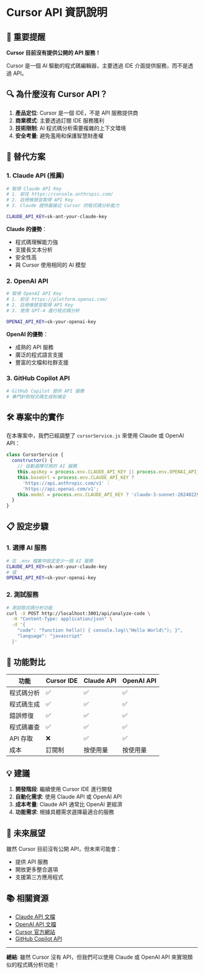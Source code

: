 # Cursor API 資訊說明

## 🚨 重要提醒

**Cursor 目前沒有提供公開的 API 服務！**

Cursor 是一個 AI 驅動的程式碼編輯器，主要透過 IDE 介面提供服務，而不是透過 API。

## 🔍 為什麼沒有 Cursor API？

1. **產品定位**: Cursor 是一個 IDE，不是 API 服務提供商
2. **商業模式**: 主要透過訂閱 IDE 服務獲利
3. **技術限制**: AI 程式碼分析需要複雜的上下文環境
4. **安全考量**: 避免濫用和保護智慧財產權

## 🔄 替代方案

### 1. Claude API (推薦)
```bash
# 取得 Claude API Key
# 1. 前往 https://console.anthropic.com/
# 2. 註冊帳號並取得 API Key
# 3. Claude 提供最接近 Cursor 的程式碼分析能力

CLAUDE_API_KEY=sk-ant-your-claude-key
```

**Claude 的優勢**：
- 程式碼理解能力強
- 支援長文本分析
- 安全性高
- 與 Cursor 使用相同的 AI 模型

### 2. OpenAI API
```bash
# 取得 OpenAI API Key
# 1. 前往 https://platform.openai.com/
# 2. 註冊帳號並取得 API Key
# 3. 使用 GPT-4 進行程式碼分析

OPENAI_API_KEY=sk-your-openai-key
```

**OpenAI 的優勢**：
- 成熟的 API 服務
- 廣泛的程式語言支援
- 豐富的文檔和社群支援

### 3. GitHub Copilot API
```bash
# GitHub Copilot 提供 API 服務
# 專門針對程式碼生成和補全
```

## 🛠️ 專案中的實作

在本專案中，我們已經調整了 `cursorService.js` 來使用 Claude 或 OpenAI API：

```javascript
class CursorService {
  constructor() {
    // 自動選擇可用的 AI 服務
    this.apiKey = process.env.CLAUDE_API_KEY || process.env.OPENAI_API_KEY;
    this.baseUrl = process.env.CLAUDE_API_KEY ? 
      'https://api.anthropic.com/v1' : 
      'https://api.openai.com/v1';
    this.model = process.env.CLAUDE_API_KEY ? 'claude-3-sonnet-20240229' : 'gpt-4';
  }
}
```

## 📋 設定步驟

### 1. 選擇 AI 服務
```bash
# 在 .env 檔案中設定至少一個 AI 服務
CLAUDE_API_KEY=sk-ant-your-claude-key
# 或
OPENAI_API_KEY=sk-your-openai-key
```

### 2. 測試服務
```bash
# 測試程式碼分析功能
curl -X POST http://localhost:3001/api/analyze-code \
  -H "Content-Type: application/json" \
  -d '{
    "code": "function hello() { console.log(\"Hello World\"); }",
    "language": "javascript"
  }'
```

## 🎯 功能對比

| 功能 | Cursor IDE | Claude API | OpenAI API |
|------|------------|------------|------------|
| 程式碼分析 | ✅ | ✅ | ✅ |
| 程式碼生成 | ✅ | ✅ | ✅ |
| 錯誤修復 | ✅ | ✅ | ✅ |
| 程式碼審查 | ✅ | ✅ | ✅ |
| API 存取 | ❌ | ✅ | ✅ |
| 成本 | 訂閱制 | 按使用量 | 按使用量 |

## 💡 建議

1. **開發階段**: 繼續使用 Cursor IDE 進行開發
2. **自動化需求**: 使用 Claude API 或 OpenAI API
3. **成本考量**: Claude API 通常比 OpenAI 更經濟
4. **功能需求**: 根據具體需求選擇最適合的服務

## 🔮 未來展望

雖然 Cursor 目前沒有公開 API，但未來可能會：
- 提供 API 服務
- 開放更多整合選項
- 支援第三方應用程式

## 📚 相關資源

- [Claude API 文檔](https://docs.anthropic.com/)
- [OpenAI API 文檔](https://platform.openai.com/docs)
- [Cursor 官方網站](https://cursor.sh/)
- [GitHub Copilot API](https://docs.github.com/en/copilot)

---

**總結**: 雖然 Cursor 沒有 API，但我們可以使用 Claude 或 OpenAI API 來實現類似的程式碼分析功能！
